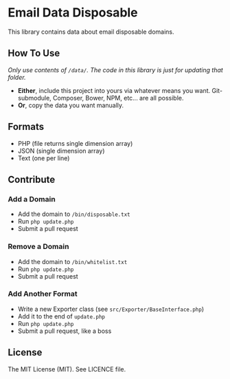 # Email Data Disposable
This library contains data about email disposable domains.

## How To Use
*Only use contents of ```/data/```. The code in this library is just for updating that folder.*

* **Either**, include this project into yours via whatever means you want. Git-submodule, Composer, Bower, NPM, etc... are all possible.
* **Or**, copy the data you want manually.

## Formats
* PHP (file returns single dimension array)
* JSON (single dimension array)
* Text (one per line)

## Contribute
### Add a Domain
* Add the domain to ```/bin/disposable.txt```
* Run ```php update.php```
* Submit a pull request

### Remove a Domain
* Add the domain to ```/bin/whitelist.txt```
* Run ```php update.php```
* Submit a pull request

### Add Another Format
* Write a new Exporter class (see ```src/Exporter/BaseInterface.php```)
* Add it to the end of ```update.php```
* Run ```php update.php```
* Submit a pull request, like a boss

## License

The MIT License (MIT). See LICENCE file.
